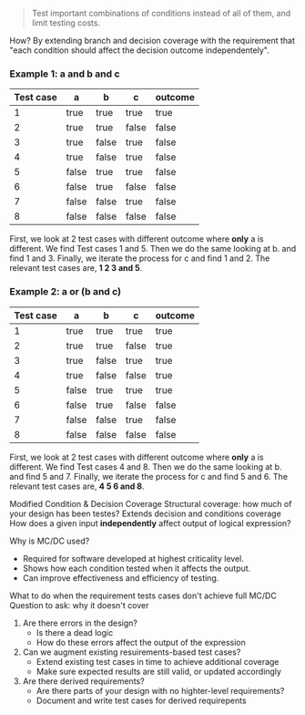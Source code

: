 >Test important combinations of conditions instead of all of them, and limit testing costs.

How? By extending branch and decision coverage with the requirement that "each condition should affect the decision outcome independentely".

### Example 1: a and b and c

| Test case | a | b | c | outcome |
| --------- | - | - | - | ------- |
| 1 |true | true | true | true |
| 2 | true | true | false | false |
| 3 | true | false | true | false |
| 4 | true | false | true | false |
| 5 | false | true | true | false |
| 6 | false | true | false | false |
| 7 | false | false | true | false |
| 8 | false | false | false | false |

First, we look at 2 test cases with different outcome where __only__ a is different.
We find Test cases 1 and 5.
Then we do the same looking at b. and find 1 and 3.
Finally, we iterate the process for c and find 1 and 2.
The relevant test cases are, __1 2 3 and 5__.

### Example 2: a or (b and c)

| Test case | a | b | c | outcome |
| --------- | - | - | - | ------- |
| 1 |true | true | true | true |
| 2 | true | true | false | true |
| 3 | true | false | true | true |
| 4 | true | false | false | true |
| 5 | false | true | true | true |
| 6 | false | true | false | false |
| 7 | false | false | true | false |
| 8 | false | false | false | false |

First, we look at 2 test cases with different outcome where __only__ a is different.
We find Test cases 4 and 8.
Then we do the same looking at b. and find 5 and 7.
Finally, we iterate the process for c and find 5 and 6.
The relevant test cases are, __4 5 6 and 8__.



Modified Condition & Decision Coverage
Structural coverage: how much of your design has been testes?
Extends decision and conditions coverage
How does a given input __independently__ affect output of logical expression?

Why is MC/DC used?
- Required for software developed at highest criticality level.
- Shows how each condition tested when it affects the output.
- Can improve effectiveness and efficiency of testing.

What to do when the requirement tests cases don't achieve full MC/DC
Question to ask: why it doesn't cover
1. Are there errors in the design?
	- Is there a dead logic
	- How do these errors affect the output of the expression
2.  Can we augment existing resuirements-based test cases?
	 - Extend existing test cases in time to achieve additional coverage
	- Make sure expected results are still valid, or updated accordingly
3. Are there derived requirements?
	-  Are there parts of your design with no highter-level requirements?
	- Document and write test cases for derived requirepents


